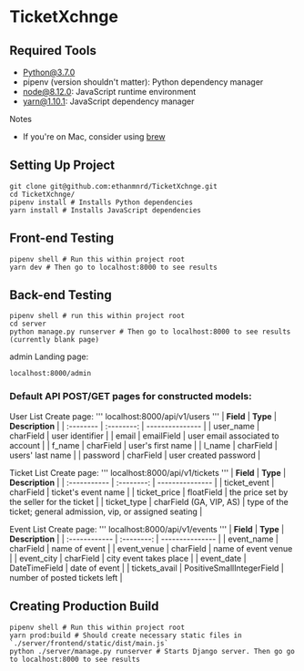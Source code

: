 # TicketXchnge

## Required Tools
- Python@3.7.0
- pipenv (version shouldn't matter): Python dependency manager
- node@8.12.0: JavaScript runtime environment
- yarn@1.10.1: JavaScript dependency manager

Notes
- If you're on Mac, consider using [brew](https://brew.sh/)


## Setting Up Project
```
git clone git@github.com:ethanmnrd/TicketXchnge.git
cd TicketXchnge/
pipenv install # Installs Python dependencies
yarn install # Installs JavaScript dependencies

```

## Front-end Testing
```
pipenv shell # Run this within project root
yarn dev # Then go to localhost:8000 to see results
```

## Back-end Testing
```
pipenv shell # run this within project root
cd server
python manage.py runserver # Then go to localhost:8000 to see results (currently blank page)
```

admin Landing page:
```
localhost:8000/admin
```

### Default API POST/GET pages for constructed models:

User List Create page: 
'''
localhost:8000/api/v1/users
'''
| **Field** | **Type**   | **Description** |
| :-------- | :--------: | --------------- |
| user_name | charField  | user identifier |
| email     | emailField | user email associated to account |
| f_name    | charField  | user's first name |
| l_name    | charField  | users' last name |
| password  | charField  | user created password |

Ticket List Create page: 
'''
localhost:8000/api/v1/tickets
'''
| **Field**    | **Type**   | **Description** |
| :----------- | :--------: | --------------- |
| ticket_event | charField  | ticket's event name |
| ticket_price | floatField | the price set by the seller for the ticket |
| ticket_type  | charField (GA, VIP, AS) | type of the ticket; general admission, vip, or assigned seating |

Event List Create page: 
'''
localhost:8000/api/v1/events
'''
| **Field**     | **Type**   | **Description** |
| :------------ | :--------: | --------------- |
| event_name    | charField  | name of event |
| event_venue   | charField | name of event venue |
| event_city    | charField | city event takes place |
| event_date    | DateTimeField | date of event |
| tickets_avail | PositiveSmallIntegerField | number of posted tickets left |

## Creating Production Build
```
pipenv shell # Run this within project root
yarn prod:build # Should create necessary static files in `./server/frontend/static/dist/main.js`
python ./server/manage.py runserver # Starts Django server. Then go go to localhost:8000 to see results
```
